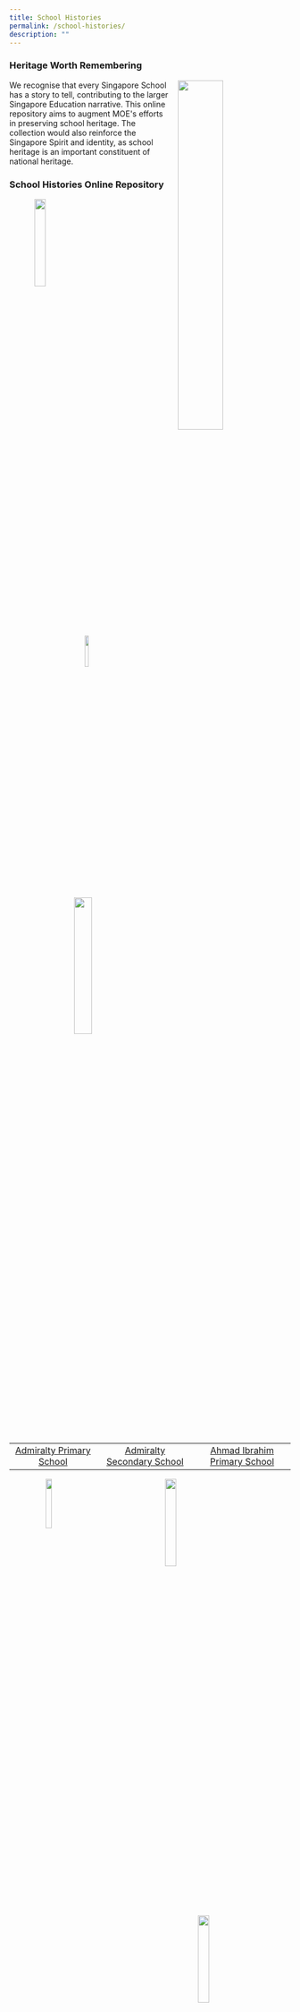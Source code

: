 ```yaml
---
title: School Histories
permalink: /school-histories/
description: ""
---
```

### **Heritage Worth Remembering**

<img src="/images/history.jpg" style="width:40%;margin-left:15px;" align = "right">

We recognise that every Singapore School has a story to tell, contributing to the larger Singapore Education narrative. This online repository aims to augment MOE's efforts in preserving school heritage. The collection would also reinforce the Singapore Spirit and identity, as school heritage is an important constituent of national heritage.

### **School Histories Online Repository**

<img src="/images/crest1.png" style="width:20%;margin-left:45px;" align = "left">
<img src="/images/crest2.jpg" style="width:12%;margin-left:135px;" align = "left">
<img src="/images/crest3.jpg" style="width:25%;margin-right:45px;" align = "right">

<br clear="left">

|  |  |  |
|:---:|:---:|:---:|
| [Admiralty Primary School](https://staging.d1yxymztqoj7qn.amplifyapp.com/school-histories/admps/) | [Admiralty Secondary School](https://staging.d1yxymztqoj7qn.amplifyapp.com/school-histories/admiralty-sec/) | [Ahmad Ibrahim Primary School](https://staging.d1yxymztqoj7qn.amplifyapp.com/school-histories/ahmad-ibrahim-pri/) |

<img src="/images/crest4.jpg" style="width:15%;margin-left:65px;" align = "left">
<img src="/images/crest5.png" style="width:20%;margin-left:135px;" align = "left">
<img src="/images/crest6.png" style="width:20%;margin-right:65px;" align = "right">

<br clear="left">

|  |  |  |
|:---:|:---:|:---:|
| [Ahmad Ibrahim Secondary School](https://staging.d1yxymztqoj7qn.amplifyapp.com/school-histories/ahmad-ibrahim-sec/) | [Ai Tong School](https://staging.d1yxymztqoj7qn.amplifyapp.com/school-histories/ai-tong-sch/) | [Alexandra Estate Primary School](https://staging.d1yxymztqoj7qn.amplifyapp.com/school-histories/alexandra-estate-pri-sch/) |

<img src="/images/crest7.png" style="width:15%;margin-left:65px;" align = "left">
<img src="/images/crest8.png" style="width:16%;margin-left:155px;" align = "left">
<img src="/images/crest9.png" style="width:18%;margin-right:65px;" align = "right">

<br clear="left">

| | | |
|:---:|:---:|:---:|
| [Alexandra Hill Primary School](https://staging.d1yxymztqoj7qn.amplifyapp.com/school-histories/alexandra-hill-pri/) | [Alexandra Primary School](https://staging.d1yxymztqoj7qn.amplifyapp.com/school-histories/alexandra-pri/) | [Aljunied Primary School](https://staging.d1yxymztqoj7qn.amplifyapp.com/school-histories/aljunied-pri/) |

| | | |
|:---:|:---:|:---:|
| [Ama Keng School](https://staging.d1yxymztqoj7qn.amplifyapp.com/school-histories/ama-keng-sch/) | [Anchor Green Primary School](https://staging.d1yxymztqoj7qn.amplifyapp.com/school-histories/anchor-green-pri/) | [Anderson Junior College](https://staging.d1yxymztqoj7qn.amplifyapp.com/school-histories/anderson-jc/) |

| | | |
|:---:|:---:|:---:|
| [Anderson Primary School](https://staging.d1yxymztqoj7qn.amplifyapp.com/school-histories/anderson-pri/) | [Anderson Secondary School](https://staging.d1yxymztqoj7qn.amplifyapp.com/school-histories/anderson-sec/) | [Anderson Serangoon Junior College](https://staging.d1yxymztqoj7qn.amplifyapp.com/school-histories/anderson-serangoon-jc/) |

| | | |
|:---:|:---:|:---:|
| [Ang Mo Kio Primary School](https://staging.d1yxymztqoj7qn.amplifyapp.com/school-histories/amk-pri/) | [Ang Mo Kio Secondary School](https://staging.d1yxymztqoj7qn.amplifyapp.com/school-histories/amk-sec/) | [Anglican High School](https://staging.d1yxymztqoj7qn.amplifyapp.com/school-histories/anglican-high-sch/) |

|  |  |  |
|:---:|:---:|:---:|
| [Anglo Chinese School (Barker Road)](https://staging.d1yxymztqoj7qn.amplifyapp.com/school-histories/acs-barker-road/) | [Anglo Chinese Junior College](https://staging.d1yxymztqoj7qn.amplifyapp.com/school-histories/acjc/) | [Anglo Chinese School (Independent)](https://staging.d1yxymztqoj7qn.amplifyapp.com/school-histories/acs-i/) |

|  |  |  |
|:---:|:---:|:---:|
| [Anglo Chinese School (Junior)](https://staging.d1yxymztqoj7qn.amplifyapp.com/school-histories/acs-junior/) | [Anglo Chinese School (Primary)](https://staging.d1yxymztqoj7qn.amplifyapp.com/school-histories/acs-pri/) | [Angsana Primary School](https://staging.d1yxymztqoj7qn.amplifyapp.com/school-histories/angsana-pri/) |

|  |  |  |
|:---:|:---:|:---:|
| [Anthony Road Girls' School](https://staging.d1yxymztqoj7qn.amplifyapp.com/school-histories/anthony-road-girls-sch/) | [Aroozoo School](https://staging.d1yxymztqoj7qn.amplifyapp.com/school-histories/aroozoo-sch/) | [Assumption English School](https://staging.d1yxymztqoj7qn.amplifyapp.com/school-histories/assumption-eng-sch/) |

|  |  |  |
|:---:|:---:|:---:|
| [Assumption Pathway School](https://staging.d1yxymztqoj7qn.amplifyapp.com/school-histories/assumption-pathway-sch/) | [Balestier Boys' School](https://staging.d1yxymztqoj7qn.amplifyapp.com/school-histories/balestier-boys-sch/) | [Balestier Hill East Primary School](https://staging.d1yxymztqoj7qn.amplifyapp.com/school-histories/balestier-hill-east-pri/) |

|  |  |  |
|:---:|:---:|:---:|
| [Balestier Hill Primary School](https://staging.d1yxymztqoj7qn.amplifyapp.com/school-histories/balestier-hill-pri/) | [Balestier Hill Primary School (1986-1988)](https://staging.d1yxymztqoj7qn.amplifyapp.com/school-histories/balestier-hill-pri/) | [Balestier Hill Secondary School](https://staging.d1yxymztqoj7qn.amplifyapp.com/school-histories/balestier-hill-sec/) |

|  |  |  |
|:---:|:---:|:---:|
| [Balestier Hill West Primary School](https://staging.d1yxymztqoj7qn.amplifyapp.com/school-histories/balestier-hill-west-pri/) | [Balestier Mixed School](https://staging.d1yxymztqoj7qn.amplifyapp.com/school-histories/balestier-mixed-sch/) | [Balestier Primary School](https://staging.d1yxymztqoj7qn.amplifyapp.com/school-histories/balestier-pri/) |

|  |  |  |
|:---:|:---:|:---:|
| [Bartley Primary School](https://staging.d1yxymztqoj7qn.amplifyapp.com/school-histories/bartley-pri/) | [Bartley Secondary School](https://staging.d1yxymztqoj7qn.amplifyapp.com/school-histories/bartley-sec/) | [Batu Berlayar School](https://staging.d1yxymztqoj7qn.amplifyapp.com/school-histories/batu-berlayar-sch/) |

|  |  |  |
|:---:|:---:|:---:|
| [Beacon Primary School](https://staging.d1yxymztqoj7qn.amplifyapp.com/school-histories/beacon-pri/) | [Beatty Primary School](https://staging.d1yxymztqoj7qn.amplifyapp.com/school-histories/beatty-pri/) | [Beatty Secondary School](https://staging.d1yxymztqoj7qn.amplifyapp.com/school-histories/beatty-sec/) |

|  |  |  |
|:---:|:---:|:---:|
| [Bedok Boys' School](https://staging.d1yxymztqoj7qn.amplifyapp.com/school-histories/bedok-boys-sch/) | [Bedok Girls' School](https://staging.d1yxymztqoj7qn.amplifyapp.com/school-histories/bedok-girls-sch/) | [Bedok Green Primary School](https://staging.d1yxymztqoj7qn.amplifyapp.com/school-histories/bedok-green-pri/) |

|  |  |  |
|:---:|:---:|:---:|
| [Bedok Green Secondary School](https://staging.d1yxymztqoj7qn.amplifyapp.com/school-histories/bedok-green-sec/) | [Bedok North Primary School](https://staging.d1yxymztqoj7qn.amplifyapp.com/school-histories/bedok-north-pri/) | [Bedok North Secondary School](https://staging.d1yxymztqoj7qn.amplifyapp.com/school-histories/bedok-north-sec/) |

|  |  |  |
|:---:|:---:|:---:|
| [Bedok Primary School](https://staging.d1yxymztqoj7qn.amplifyapp.com/school-histories/bedok-pri/) | [Bedok South Primary School](https://staging.d1yxymztqoj7qn.amplifyapp.com/school-histories/bedok-south-pri/) | [Bedok South Secondary School](https://staging.d1yxymztqoj7qn.amplifyapp.com/school-histories/bedok-south-sec/) |

|  |  |  |
|:---:|:---:|:---:|
| [Bedok Town Primary School](https://staging.d1yxymztqoj7qn.amplifyapp.com/school-histories/bedok-town-pri/) | [Bedok Town Secondary School](https://staging.d1yxymztqoj7qn.amplifyapp.com/school-histories/bedok-town-sec/) | [Bedok View Primary School](https://staging.d1yxymztqoj7qn.amplifyapp.com/school-histories/bedok-view-pri/) |

|  |  |  |
|:---:|:---:|:---:|
| [Bedok View Secondary School](https://staging.d1yxymztqoj7qn.amplifyapp.com/school-histories/bedok-view-sec/) | [Bedok West Primary School](https://staging.d1yxymztqoj7qn.amplifyapp.com/school-histories/bedok-west-pri/) | [Belvedere Primary School](https://staging.d1yxymztqoj7qn.amplifyapp.com/school-histories/belvedere-pri/) |

|  |  |  |
|:---:|:---:|:---:|
| [Belvedere School (Bukit Merah)](https://staging.d1yxymztqoj7qn.amplifyapp.com/school-histories/belvedere-sch-bukit-merah/) | [Bendemeer Primary School](https://staging.d1yxymztqoj7qn.amplifyapp.com/school-histories/bendemeer-pri/) | [Bendemeer Secondary School](https://staging.d1yxymztqoj7qn.amplifyapp.com/school-histories/bendemeer-sec/) |

|  |  |  |
|:---:|:---:|:---:|
| [Beng Wan Primary School](https://staging.d1yxymztqoj7qn.amplifyapp.com/school-histories/beng-wan-pri/) | [Birkhall Road School](https://staging.d1yxymztqoj7qn.amplifyapp.com/school-histories/birkhall-road-sch/) | [Bishan Park Secondary School](https://staging.d1yxymztqoj7qn.amplifyapp.com/school-histories/bishan-park-sec/) |

|  |  |  |
|:---:|:---:|:---:|
| [Blangah Rise Primary School](https://staging.d1yxymztqoj7qn.amplifyapp.com/school-histories/blangah-rise-pri/) | [Boo Teck School (Farrer Park)](https://staging.d1yxymztqoj7qn.amplifyapp.com/school-histories/boo-teck-sch/) | [Boon Keng Primary School](https://staging.d1yxymztqoj7qn.amplifyapp.com/school-histories/boon-keng-pri/) |

|  |  |  |
|:---:|:---:|:---:|
| [Boon Lay Garden Primary School](https://staging.d1yxymztqoj7qn.amplifyapp.com/school-histories/boon-lay-garden-pri/) | [Boon Lay Primary School](https://staging.d1yxymztqoj7qn.amplifyapp.com/school-histories/boon-lay-pri/) | [Boon Lay Secondary School](https://staging.d1yxymztqoj7qn.amplifyapp.com/school-histories/boon-lay-sec/) |

|  |  |  |
|:---:|:---:|:---:|
| [Bowen Secondary School](https://staging.d1yxymztqoj7qn.amplifyapp.com/school-histories/bowen-sec/) | [Braddell Primary School](https://staging.d1yxymztqoj7qn.amplifyapp.com/school-histories/braddell-pri/) | [Braddell Westlake Secondary School](https://staging.d1yxymztqoj7qn.amplifyapp.com/school-histories/braddel-westlake-sec/) |

|  |  |  |
|:---:|:---:|:---:|
| [Broadrick Primary School](https://staging.d1yxymztqoj7qn.amplifyapp.com/school-histories/broadrick-pri/) | [Broadrick Secondary School](https://staging.d1yxymztqoj7qn.amplifyapp.com/school-histories/broadrick-sec/) | [Bukit Batok East Primary School](https://staging.d1yxymztqoj7qn.amplifyapp.com/school-histories/bukit-batok-east-pri/) |

|  |  |  |
|:---:|:---:|:---:|
| [Bukit Batok Secondary School](https://staging.d1yxymztqoj7qn.amplifyapp.com/school-histories/bukit-batok-sec/) | [Bukit Batok West Primary School](https://staging.d1yxymztqoj7qn.amplifyapp.com/school-histories/bukit-batok-west-pri/) | [Bukit Ho Swee Primary School](https://staging.d1yxymztqoj7qn.amplifyapp.com/school-histories/bukit-ho-swee-pri/) |

|  |  |  |
|:---:|:---:|:---:|
| [Bukit Ho Swee Secondary School](https://staging.d1yxymztqoj7qn.amplifyapp.com/school-histories/bukit-ho-swee-sec/) | [Bukit Merah North School](https://staging.d1yxymztqoj7qn.amplifyapp.com/school-histories/bukit-merah-north-sch/) | [Bukit Merah Primary School](https://staging.d1yxymztqoj7qn.amplifyapp.com/school-histories/bukit-merah-pri/) |

|  |  |  |
|:---:|:---:|:---:|
| [Bukit Merah Secondary School](https://staging.d1yxymztqoj7qn.amplifyapp.com/school-histories/bukit-merah-sec/) | [Bukit Merah South School](https://staging.d1yxymztqoj7qn.amplifyapp.com/school-histories/bukit-merah-south-sch/) | [Bukit Panjang Government High School](https://staging.d1yxymztqoj7qn.amplifyapp.com/school-histories/bukit-panjang-govt-high-sch/) |

|  |  |  |
|:---:|:---:|:---:|
| [Bukit Panjang Primary School](https://staging.d1yxymztqoj7qn.amplifyapp.com/school-histories/bukit-panjang-pri/) | [Bukit Timah Primary School](https://staging.d1yxymztqoj7qn.amplifyapp.com/school-histories/bukit-timah-pri/) | [Bukit View Primary School](https://staging.d1yxymztqoj7qn.amplifyapp.com/school-histories/bukit-view-pri/) |

|  |  |  |
|:---:|:---:|:---:|
| [Bukit View Secondary School](https://staging.d1yxymztqoj7qn.amplifyapp.com/school-histories/bukit-view-sec/) | [Buona Vista Secondary School](https://staging.d1yxymztqoj7qn.amplifyapp.com/school-histories/buona-vista-sec/) | [Cairnhill Primary School](https://staging.d1yxymztqoj7qn.amplifyapp.com/school-histories/cairnhill-pri/) |

|  |  |  |
|:---:|:---:|:---:|
| [Cambridge Primary School](https://staging.d1yxymztqoj7qn.amplifyapp.com/school-histories/cambridge-pri/) | [Canberra Primary School](https://staging.d1yxymztqoj7qn.amplifyapp.com/school-histories/canberra-pri/) | [Canberra Secondary School](https://staging.d1yxymztqoj7qn.amplifyapp.com/school-histories/canberra-sec/) |

|  |  |  |
|:---:|:---:|:---:|
| [Canossa Catholic Primary School](https://staging.d1yxymztqoj7qn.amplifyapp.com/school-histories/canossa-catholic-pri/) | [Cantonment Primary School](https://staging.d1yxymztqoj7qn.amplifyapp.com/school-histories/cantonment-pri/) | [Cantonment School](https://staging.d1yxymztqoj7qn.amplifyapp.com/school-histories/cantonment-sch/) |

|  |  |  |
|:---:|:---:|:---:|
| [Casuarina Primary School](https://staging.d1yxymztqoj7qn.amplifyapp.com/school-histories/casuarina-pri/) | [Catholic High School](https://staging.d1yxymztqoj7qn.amplifyapp.com/school-histories/catholic-high-sch/) | [Catholic Junior College](https://staging.d1yxymztqoj7qn.amplifyapp.com/school-histories/catholic-jc/) |

|  |  |  |
|:---:|:---:|:---:|
| [Cedar Boys' Primary School](https://staging.d1yxymztqoj7qn.amplifyapp.com/school-histories/cedar-boys-pri/) | [Cedar Girls' Primary School](https://staging.d1yxymztqoj7qn.amplifyapp.com/school-histories/cedar-girls-pri/) | [Cedar Girls' Secondary School](https://staging.d1yxymztqoj7qn.amplifyapp.com/school-histories/cedar-girls-sec/) |

|  |  |  |
|:---:|:---:|:---:|
| [Cedar Primary School](https://staging.d1yxymztqoj7qn.amplifyapp.com/school-histories/cedar-pri/) | [Chai Chee Secondary School](https://staging.d1yxymztqoj7qn.amplifyapp.com/school-histories/chai-chee-sec/) | [Changkat Changi Secondary School](https://staging.d1yxymztqoj7qn.amplifyapp.com/school-histories/changkat-changi-sec/) |

|  |  |  |
|:---:|:---:|:---:|
| [Changkat Primary School](https://staging.d1yxymztqoj7qn.amplifyapp.com/school-histories/changkat-pri/) | [Chao Yang School](https://staging.d1yxymztqoj7qn.amplifyapp.com/school-histories/chao-yang-sch/) | [Charlton School](https://staging.d1yxymztqoj7qn.amplifyapp.com/school-histories/charlton-sch/) |

|  |  |  |
|:---:|:---:|:---:|
| [Chestnut Drive Secondary School](https://staging.d1yxymztqoj7qn.amplifyapp.com/school-histories/chestnut-drive-sec/) | [Chij (Katong) Primary](https://staging.d1yxymztqoj7qn.amplifyapp.com/school-histories/chij-katong-pri/) | [Chij Katong Convent](https://staging.d1yxymztqoj7qn.amplifyapp.com/school-histories/chij-katong-convent/) |

|  |  |  |
|:---:|:---:|:---:|
| [Chij Kellock](https://staging.d1yxymztqoj7qn.amplifyapp.com/school-histories/chij-kellock/) | [Chij Opera Estate Primary School](https://staging.d1yxymztqoj7qn.amplifyapp.com/school-histories/chij-opera-estate-pri/) | [Chij Our Lady Of Good Counsel](https://staging.d1yxymztqoj7qn.amplifyapp.com/school-histories/chij-our-lady-of-good-counsel/) |

|  |  |  |
|:---:|:---:|:---:|
| [Chij Our Lady Of The Nativity](https://staging.d1yxymztqoj7qn.amplifyapp.com/school-histories/chij-our-lady-of-nativity/) | [Chij Our Lady Queen Of Peace](https://staging.d1yxymztqoj7qn.amplifyapp.com/school-histories/chij-our-lady-queen-of-peace/) | [Chij Primary (Toa Payoh)](https://staging.d1yxymztqoj7qn.amplifyapp.com/school-histories/chij-pri-tpy/) |

|  |  |  |
|:---:|:---:|:---:|
| [Chij Secondary](https://staging.d1yxymztqoj7qn.amplifyapp.com/school-histories/chij-sec/) | [Chij St Nicholas Girls' School](https://staging.d1yxymztqoj7qn.amplifyapp.com/school-histories/chij-nicholas-girls-sch/) | [Chij St. Joseph's Convent](https://staging.d1yxymztqoj7qn.amplifyapp.com/school-histories/chij-joseph/) |

|  |  |  |
|:---:|:---:|:---:|
| [Chij St. Theresa's Convent](https://staging.d1yxymztqoj7qn.amplifyapp.com/school-histories/chij-st-theresa-convent/) | [Chong Boon Secondary School](https://staging.d1yxymztqoj7qn.amplifyapp.com/school-histories/chong-boon-sec/) | [Chong De Primary School](https://staging.d1yxymztqoj7qn.amplifyapp.com/school-histories/chong-de-pri/) |

|  |  |  |
|:---:|:---:|:---:|
| [Chong Li Primary School](https://staging.d1yxymztqoj7qn.amplifyapp.com/school-histories/chong-li-pri/) | [Chong Shan Primary School](https://staging.d1yxymztqoj7qn.amplifyapp.com/school-histories/chong-shan-pri/) | [Chongfu School](https://staging.d1yxymztqoj7qn.amplifyapp.com/school-histories/chongfu-sch/) |

|  |  |  |
|:---:|:---:|:---:|
| [Chongzheng Primary School](https://staging.d1yxymztqoj7qn.amplifyapp.com/school-histories/chongzheng-pri/) | [Christ Church Secondary School](https://staging.d1yxymztqoj7qn.amplifyapp.com/school-histories/christ-church-sec/) | [Chua Chu Kang Government Chinese Primary School](https://staging.d1yxymztqoj7qn.amplifyapp.com/school-histories/cck-government-chi-pri/) |

|  |  |  |
|:---:|:---:|:---:|
| [Chua Chu Kang Malay School](https://staging.d1yxymztqoj7qn.amplifyapp.com/school-histories/cck-malay-sch/) | [Chua Chu Kang Primary School](https://staging.d1yxymztqoj7qn.amplifyapp.com/school-histories/cck-pri/) | [Chua Chu Kang Secondary School](https://staging.d1yxymztqoj7qn.amplifyapp.com/school-histories/cck-sec/) |

|  |  |  |
|:---:|:---:|:---:|
| [Chung Cheng High School (Main)](https://staging.d1yxymztqoj7qn.amplifyapp.com/school-histories/chung-cheng-high-main/) | [Chung Cheng High School (Yishun)](https://staging.d1yxymztqoj7qn.amplifyapp.com/school-histories/chung-cheng-high-sch/) | [Clemeti North Primary School](https://staging.d1yxymztqoj7qn.amplifyapp.com/school-histories/clementi-north-pri/) |

|  |  |  |
|:---:|:---:|:---:|
| [Clementi Primary School](https://staging.d1yxymztqoj7qn.amplifyapp.com/school-histories/clementi-pri/) | [Clementi Town Primary School](https://staging.d1yxymztqoj7qn.amplifyapp.com/school-histories/clementi-town-pri/) | [Clementi Town Secondary School](https://staging.d1yxymztqoj7qn.amplifyapp.com/school-histories/clementi-town-sec/) |

|  |  |  |
|:---:|:---:|:---:|
| [Clementi Woods Secondary School](https://staging.d1yxymztqoj7qn.amplifyapp.com/school-histories/clementi-woods-sec/) | [Commonwealth Secondary School](https://staging.d1yxymztqoj7qn.amplifyapp.com/school-histories/commonwealth-sec/) | [Compassvale Primary School](https://staging.d1yxymztqoj7qn.amplifyapp.com/school-histories/compassvale-pri/) |

|  |  |  |
|:---:|:---:|:---:|
| [Compassvale Secondary School](https://staging.d1yxymztqoj7qn.amplifyapp.com/school-histories/compassvale-sec/) | [Concord Primary School](https://staging.d1yxymztqoj7qn.amplifyapp.com/school-histories/concord-pri/) | [Coral Primary School](https://staging.d1yxymztqoj7qn.amplifyapp.com/school-histories/coral-pri/) |

|  |  |  |
|:---:|:---:|:---:|
| [Coral Secondary School](https://staging.d1yxymztqoj7qn.amplifyapp.com/school-histories/coral-sec/) | [Corporation Primary School](https://staging.d1yxymztqoj7qn.amplifyapp.com/school-histories/corporation-pri/) | [Crescent Girls' School](https://staging.d1yxymztqoj7qn.amplifyapp.com/school-histories/crescent-girls-sch/) |

|  |  |  |
|:---:|:---:|:---:|
| [Crest Secondary School](https://staging.d1yxymztqoj7qn.amplifyapp.com/school-histories/crest-sec/) | [Da Qiao Primary School](https://staging.d1yxymztqoj7qn.amplifyapp.com/school-histories/da-qiao-pri/) | [Damai Primary School](https://staging.d1yxymztqoj7qn.amplifyapp.com/school-histories/damai-pri/) |

|  |  |  |
|:---:|:---:|:---:|
| [Damai Secondary School](https://staging.d1yxymztqoj7qn.amplifyapp.com/school-histories/damai-sec/) | [Dazhong Primary School](https://staging.d1yxymztqoj7qn.amplifyapp.com/school-histories/da-zhong-pri/) | [De La Salle School](https://staging.d1yxymztqoj7qn.amplifyapp.com/school-histories/de-la-salle-sch/) |

|  |  |  |
|:---:|:---:|:---:|
| [Delta Circus Primary School](https://staging.d1yxymztqoj7qn.amplifyapp.com/school-histories/delta-circus-pri/) | [Delta East Primary School](https://staging.d1yxymztqoj7qn.amplifyapp.com/school-histories/delta-east-pri/) | [Delta Primary School](https://staging.d1yxymztqoj7qn.amplifyapp.com/school-histories/delta-pri/) |

|  |  |  |
|:---:|:---:|:---:|
| [Delta Secondary School](https://staging.d1yxymztqoj7qn.amplifyapp.com/school-histories/delta-sec/) | [Delta West Primary School](https://staging.d1yxymztqoj7qn.amplifyapp.com/school-histories/delta-west-pri/) | [Deyi Secondary School](https://staging.d1yxymztqoj7qn.amplifyapp.com/school-histories/deyi-sec/) |

|  |  |  |
|:---:|:---:|:---:|
| [Dorset Primary School](https://staging.d1yxymztqoj7qn.amplifyapp.com/school-histories/dorset-pri/) | [Duchess School](https://staging.d1yxymztqoj7qn.amplifyapp.com/school-histories/duchess-sch/) | [Dunearn Secondary School](https://staging.d1yxymztqoj7qn.amplifyapp.com/school-histories/dunearn-sec/) |

|  |  |  |
|:---:|:---:|:---:|
| [Dunman High School](https://staging.d1yxymztqoj7qn.amplifyapp.com/school-histories/dunman-high/) | [Dunman Secondary School](https://staging.d1yxymztqoj7qn.amplifyapp.com/school-histories/dunman-sec/) | [East Coast Primary School](https://staging.d1yxymztqoj7qn.amplifyapp.com/school-histories/east-coast-pri/) |

|  |  |  |
|:---:|:---:|:---:|
| [East Payoh Secondary School](https://staging.d1yxymztqoj7qn.amplifyapp.com/school-histories/east-payoh-sec/) | [East Spring Primary School](https://staging.d1yxymztqoj7qn.amplifyapp.com/school-histories/east-spring-pri/) | [East Spring Secondary School](https://staging.d1yxymztqoj7qn.amplifyapp.com/school-histories/east-spring-sec/) |

|  |  |  |
|:---:|:---:|:---:|
| [East View Primary School](https://staging.d1yxymztqoj7qn.amplifyapp.com/school-histories/east-view-pri/) | [East View Secondary School](https://staging.d1yxymztqoj7qn.amplifyapp.com/school-histories/east-view-sec/) | [Edgefield Primary School](https://staging.d1yxymztqoj7qn.amplifyapp.com/school-histories/edgefield-pri/) |

|  |  |  |
|:---:|:---:|:---:|
| [Edgefield Secondary School](https://staging.d1yxymztqoj7qn.amplifyapp.com/school-histories/edgefield-sec/) | [Elias Park Primary School](https://staging.d1yxymztqoj7qn.amplifyapp.com/school-histories/elias-park-pri/) | [Elling North School](https://staging.d1yxymztqoj7qn.amplifyapp.com/school-histories/elling-north-sch/) |

|  |  |  |
|:---:|:---:|:---:|
| [Elling Primary School](https://staging.d1yxymztqoj7qn.amplifyapp.com/school-histories/elling-pri/) | [Elling South School](https://staging.d1yxymztqoj7qn.amplifyapp.com/school-histories/elling-south-sch/) | [Endeavour Primary School](https://staging.d1yxymztqoj7qn.amplifyapp.com/school-histories/endeavour-pri/) |

|  |  |  |
|:---:|:---:|:---:|
| [Eunoia Junior College](https://staging.d1yxymztqoj7qn.amplifyapp.com/school-histories/eunoia-jc/) | [Eunos Primary School](https://staging.d1yxymztqoj7qn.amplifyapp.com/school-histories/eunos-pri/) | [Evergreen Primary School](https://staging.d1yxymztqoj7qn.amplifyapp.com/school-histories/evergreen-pri/) |

|  |  |  |
|:---:|:---:|:---:|
| [Evergreen Secondary School](https://staging.d1yxymztqoj7qn.amplifyapp.com/school-histories/evergren-sec/) | [Fairfield Methodist School (Primary)](https://staging.d1yxymztqoj7qn.amplifyapp.com/school-histories/fairfield-methodist-pri/) | [Fairfield Methodist School (Secondary)](https://staging.d1yxymztqoj7qn.amplifyapp.com/school-histories/fairfield-methodist-sec/) |

|  |  |  |
|:---:|:---:|:---:|
| [Fajar Secondary School](https://staging.d1yxymztqoj7qn.amplifyapp.com/school-histories/fajar-sec/) | [Farrer Park Primary School](https://staging.d1yxymztqoj7qn.amplifyapp.com/school-histories/farrer-park-pri/) | [Farrer Primary School](https://staging.d1yxymztqoj7qn.amplifyapp.com/school-histories/farrer-pri/) |

|  |  |  |
|:---:|:---:|:---:|
| [Fengshan Primary School](https://staging.d1yxymztqoj7qn.amplifyapp.com/school-histories/fengshan-pri/) | [Fern Green Primary School](https://staging.d1yxymztqoj7qn.amplifyapp.com/school-histories/fern-green-pri/) | [Fernvale Primary School](https://staging.d1yxymztqoj7qn.amplifyapp.com/school-histories/fernvale-pri/) |

|  |  |  |
|:---:|:---:|:---:|
| [First Toa Payoh Primary School](https://staging.d1yxymztqoj7qn.amplifyapp.com/school-histories/first-tpy-pri/) | [First Toa Payoh Secondary School](https://staging.d1yxymztqoj7qn.amplifyapp.com/school-histories/first-tpy-sec/) | [Fowlie Primary School](https://staging.d1yxymztqoj7qn.amplifyapp.com/school-histories/fowlie-pri/) |

|  |  |  |
|:---:|:---:|:---:|
| [Frontier Primary School](https://staging.d1yxymztqoj7qn.amplifyapp.com/school-histories/frontier-pri/) | [Fuchun Primary School](https://staging.d1yxymztqoj7qn.amplifyapp.com/school-histories/fuchun-pri/) | [Fuchun Secondary School](https://staging.d1yxymztqoj7qn.amplifyapp.com/school-histories/fuchun-sec/) |

|  |  |  |
|:---:|:---:|:---:|
| [Fuhua Primary School](https://staging.d1yxymztqoj7qn.amplifyapp.com/school-histories/fuhua-pri/) | [Fuhua Secondary School](https://staging.d1yxymztqoj7qn.amplifyapp.com/school-histories/fuhua-sec/) | [Gan Eng Seng Primary School](https://staging.d1yxymztqoj7qn.amplifyapp.com/school-histories/gan-eng-seng-pri/) |

|  |  |  |
|:---:|:---:|:---:|
| [Gan Eng Seng School](https://staging.d1yxymztqoj7qn.amplifyapp.com/school-histories/gan-eng-seng-sch/) | [Geylang Methodist School (Primary)](https://staging.d1yxymztqoj7qn.amplifyapp.com/school-histories/geylang-methodist-pri/) | [Geylang Methodist School (Secondary)](https://staging.d1yxymztqoj7qn.amplifyapp.com/school-histories/geylang-methodist-sec/) |

|  |  |  |
|:---:|:---:|:---:|
| [Geylang Primary School](https://staging.d1yxymztqoj7qn.amplifyapp.com/school-histories/geylang-pri/) | [Ghim Moh Primary School](https://staging.d1yxymztqoj7qn.amplifyapp.com/school-histories/ghim-moh-pri/) | [Ghim Moh Secondary School](https://staging.d1yxymztqoj7qn.amplifyapp.com/school-histories/ghim-moh-sec/) |

|  |  |  |
|:---:|:---:|:---:|
| [Gongshang Primary School](https://staging.d1yxymztqoj7qn.amplifyapp.com/school-histories/gongshang-pri/) | [Greendale Primary School](https://staging.d1yxymztqoj7qn.amplifyapp.com/school-histories/greendale-pri/) | [Greendale Secondary School](https://staging.d1yxymztqoj7qn.amplifyapp.com/school-histories/greendale-sec/) |

|  |  |  |
|:---:|:---:|:---:|
| [Greenridge Primary School](https://staging.d1yxymztqoj7qn.amplifyapp.com/school-histories/greenridge-pri/) | [Greenridge Secondary School](https://staging.d1yxymztqoj7qn.amplifyapp.com/school-histories/greenridge-sec/) | [Greenwood Primary School](https://staging.d1yxymztqoj7qn.amplifyapp.com/school-histories/greenwood-pri/) |

|  |  |  |
|:---:|:---:|:---:|
| [Griffiths Primary School](https://staging.d1yxymztqoj7qn.amplifyapp.com/school-histories/griffiths-pri/) | [Guangyang Primary School](https://staging.d1yxymztqoj7qn.amplifyapp.com/school-histories/guangyang-pri/) | [Guangyang Secondary School](https://staging.d1yxymztqoj7qn.amplifyapp.com/school-histories/guangyang-sec/) |

|  |  |  |
|:---:|:---:|:---:|
| [Guillemard Primary School](https://staging.d1yxymztqoj7qn.amplifyapp.com/school-histories/guillemard-pri/) | [Hai Sing Catholic School](https://staging.d1yxymztqoj7qn.amplifyapp.com/school-histories/hai-sing-catholic-sch/) | [Haig Boys' School](https://staging.d1yxymztqoj7qn.amplifyapp.com/school-histories/haig-boys-sch/) |

|  |  |  |
|:---:|:---:|:---:|
| [Haig Girls' School](https://staging.d1yxymztqoj7qn.amplifyapp.com/school-histories/haig-girls-sch/) | [Havelock Primary School](https://staging.d1yxymztqoj7qn.amplifyapp.com/school-histories/havelock-pri/) | [Havelock School](https://staging.d1yxymztqoj7qn.amplifyapp.com/school-histories/havelock-sch/) |

|  |  |  |
|:---:|:---:|:---:|
| [Henderson Primary School](https://staging.d1yxymztqoj7qn.amplifyapp.com/school-histories/henderson-pri/) | [Henderson Secondary School](https://staging.d1yxymztqoj7qn.amplifyapp.com/school-histories/henderson-sec/) | [Heng A Khe Bong School](https://staging.d1yxymztqoj7qn.amplifyapp.com/school-histories/heng-a-khe-bong-sch/) |

|  |  |  |
|:---:|:---:|:---:|
| [Henry Park Primary School](https://staging.d1yxymztqoj7qn.amplifyapp.com/school-histories/henry-park-pri/) | [Hillgrove Secondary School](https://staging.d1yxymztqoj7qn.amplifyapp.com/school-histories/hillgrove-sec/) | [Holy Innocents' High School](https://staging.d1yxymztqoj7qn.amplifyapp.com/school-histories/holy-innocent-high-sch/) |

|  |  |  |
|:---:|:---:|:---:|
| [Holy Innocents' Primary School](https://staging.d1yxymztqoj7qn.amplifyapp.com/school-histories/holy-innocent-pri/) | [Hong Kah Primary School](https://staging.d1yxymztqoj7qn.amplifyapp.com/school-histories/hong-kah-pri/) | [Hong Kah Secondary School](https://staging.d1yxymztqoj7qn.amplifyapp.com/school-histories/hong-kah-sec/) |

|  |  |  |
|:---:|:---:|:---:|
| [Hong Wen School](https://staging.d1yxymztqoj7qn.amplifyapp.com/school-histories/hong-wen-sch/) | [Horizon Primary School](https://staging.d1yxymztqoj7qn.amplifyapp.com/school-histories/horizon-pri/) | [Hougang Primary School](https://staging.d1yxymztqoj7qn.amplifyapp.com/school-histories/hougang-pri/) |

|  |  |  |
|:---:|:---:|:---:|
| [Hougang Secondary School](https://staging.d1yxymztqoj7qn.amplifyapp.com/school-histories/hougang-sec/) | [Hua Kiau School](https://staging.d1yxymztqoj7qn.amplifyapp.com/school-histories/hua-kiau-sch/) | [Hua Yi Primary School](https://staging.d1yxymztqoj7qn.amplifyapp.com/school-histories/hua-yi-pri/) |

|  |  |  |
|:---:|:---:|:---:|
| [Hua Yi Secondary School](https://staging.d1yxymztqoj7qn.amplifyapp.com/school-histories/hua-yi-sec/) | [Huamin Primary School](https://staging.d1yxymztqoj7qn.amplifyapp.com/school-histories/huamin-pri/) | [Hwa Chong Institution](https://staging.d1yxymztqoj7qn.amplifyapp.com/school-histories/hwa-chong-institution/) |

|  |  |  |
|:---:|:---:|:---:|
| [Hwa Chong Junior College](https://staging.d1yxymztqoj7qn.amplifyapp.com/school-histories/hwa-chong-jc/) | [Hwi Yoh Secondary School](https://staging.d1yxymztqoj7qn.amplifyapp.com/school-histories/hwi-yoh-sec/) | [Innova Junior College](https://staging.d1yxymztqoj7qn.amplifyapp.com/school-histories/innova-jc/) |

|  |  |  |
|:---:|:---:|:---:|
| [Innova Primary School](https://staging.d1yxymztqoj7qn.amplifyapp.com/school-histories/innova-pri/) | [Jagoh Primary School](https://staging.d1yxymztqoj7qn.amplifyapp.com/school-histories/jagoh-pri/) | [Jalan Daud School](https://staging.d1yxymztqoj7qn.amplifyapp.com/school-histories/jalan-daud-sch/) |

|  |  |  |
|:---:|:---:|:---:|
| [Jalan Kayu Primary School](https://staging.d1yxymztqoj7qn.amplifyapp.com/school-histories/jalan-kayu-pri/) | [Jaya Primary School](https://staging.d1yxymztqoj7qn.amplifyapp.com/school-histories/jaya-pri/) | [Jervois East Primary School](https://staging.d1yxymztqoj7qn.amplifyapp.com/school-histories/jervois-east-pri/) |

|  |  |  |
|:---:|:---:|:---:|
| [Jervois Primary School](https://staging.d1yxymztqoj7qn.amplifyapp.com/school-histories/jervois-pri/) | [Jervois West Primary School](https://staging.d1yxymztqoj7qn.amplifyapp.com/school-histories/jervois-west-pri/) | [Jiemin Primary School](https://staging.d1yxymztqoj7qn.amplifyapp.com/school-histories/jiemin-pri/) |

|  |  |  |
|:---:|:---:|:---:|
| [Jin Shan Primary School](https://staging.d1yxymztqoj7qn.amplifyapp.com/school-histories/jin-shan-pri/) | [Jin Tai Primary School](https://staging.d1yxymztqoj7qn.amplifyapp.com/school-histories/jin-tai-pri/) | [Jin Tai Secondary School](https://staging.d1yxymztqoj7qn.amplifyapp.com/school-histories/jin-tai-sec/) |

|  |  |  |
|:---:|:---:|:---:|
| [Jing Shan Primary School](https://staging.d1yxymztqoj7qn.amplifyapp.com/school-histories/jing-shan-pri/) | [Joo Avenue School](https://staging.d1yxymztqoj7qn.amplifyapp.com/school-histories/joo-avenue-sch/) | [Jubilee Primary School](https://staging.d1yxymztqoj7qn.amplifyapp.com/school-histories/jubilee-pri/) |

|  |  |  |
|:---:|:---:|:---:|
| [Junyuan Primary School](https://staging.d1yxymztqoj7qn.amplifyapp.com/school-histories/junyuan-pri/) | [Junyuan Secondary School](https://staging.d1yxymztqoj7qn.amplifyapp.com/school-histories/junyuan-sec/) | [Jurong Institute](https://staging.d1yxymztqoj7qn.amplifyapp.com/school-histories/jurong-intitute/) |

|  |  |  |
|:---:|:---:|:---:|
| [Jurong Junior College](https://staging.d1yxymztqoj7qn.amplifyapp.com/school-histories/jurong-jc/) | [Jurong Pioneer Junior College](https://staging.d1yxymztqoj7qn.amplifyapp.com/school-histories/jpjc/) | [Jurong Primary School](https://staging.d1yxymztqoj7qn.amplifyapp.com/school-histories/jurong-pri/) |

|  |  |  |
|:---:|:---:|:---:|
| [Jurong Secondary School](https://staging.d1yxymztqoj7qn.amplifyapp.com/school-histories/jurong-sec/) | [Jurong Special Secondary School](https://staging.d1yxymztqoj7qn.amplifyapp.com/school-histories/jurong-special-sec/) | [Jurong Town Primary School](https://staging.d1yxymztqoj7qn.amplifyapp.com/school-histories/jurong-town-pri/) |

|  |  |  |
|:---:|:---:|:---:|
| [Jurong West Primary School](https://staging.d1yxymztqoj7qn.amplifyapp.com/school-histories/jurong-west-pri/) | [Jurong West Secondary School](https://staging.d1yxymztqoj7qn.amplifyapp.com/school-histories/jurong-west-sec/) | [Jurongville Secondary School](https://staging.d1yxymztqoj7qn.amplifyapp.com/school-histories/jurongville-sec/) |

|  |  |  |
|:---:|:---:|:---:|
| [Juying Primary School](https://staging.d1yxymztqoj7qn.amplifyapp.com/school-histories/juying-pri/) | [Juying Secondary School](https://staging.d1yxymztqoj7qn.amplifyapp.com/school-histories/juying-sec/) | [Kallang Primary School](https://staging.d1yxymztqoj7qn.amplifyapp.com/school-histories/kallang-pri/) |

|  |  |  |
|:---:|:---:|:---:|
| [Kay Siang Primary School](https://staging.d1yxymztqoj7qn.amplifyapp.com/school-histories/kay-siang-pri/) | [Kebun Baru Primary School](https://staging.d1yxymztqoj7qn.amplifyapp.com/school-histories/kebun-baru-pri/) | [Kembangan Primary School](https://staging.d1yxymztqoj7qn.amplifyapp.com/school-histories/kembangan-pri/) |

|  |  |  |
|:---:|:---:|:---:|
| [Keming Primary School](https://staging.d1yxymztqoj7qn.amplifyapp.com/school-histories/keming-pri/) | [Keng Seng Primary School](https://staging.d1yxymztqoj7qn.amplifyapp.com/school-histories/keng-seng-pri/) | [Kent Ridge Secondary School](https://staging.d1yxymztqoj7qn.amplifyapp.com/school-histories/kent-ridge-sec/) |

|  |  |  |
|:---:|:---:|:---:|
| [Keppel Primary School](https://staging.d1yxymztqoj7qn.amplifyapp.com/school-histories/keppel-pri/) | [Keppel School](https://staging.d1yxymztqoj7qn.amplifyapp.com/school-histories/keppel-sch/) | [Kheng Cheng School](https://staging.d1yxymztqoj7qn.amplifyapp.com/school-histories/kheng-cheng-sch/) |

|  |  |  |
|:---:|:---:|:---:|
| [Kim Keat Primary School](https://staging.d1yxymztqoj7qn.amplifyapp.com/school-histories/kim-keat-pri/) | [Kim Seng East School](https://staging.d1yxymztqoj7qn.amplifyapp.com/school-histories/kim-seng-east-sch/) | [Kim Seng Primary School](https://staging.d1yxymztqoj7qn.amplifyapp.com/school-histories/kim-seng-pri/) |

|  |  |  |
|:---:|:---:|:---:|
| [Kim Seng Technical School](https://staging.d1yxymztqoj7qn.amplifyapp.com/school-histories/kim-seng-technical-sch/) | [Kim Seng West School](https://staging.d1yxymztqoj7qn.amplifyapp.com/school-histories/kim-seng-west-sch/) | [Kong Chow School](https://staging.d1yxymztqoj7qn.amplifyapp.com/school-histories/kong-chow-sch/) |

|  |  |  |
|:---:|:---:|:---:|
| [Kong Hwa School](https://staging.d1yxymztqoj7qn.amplifyapp.com/school-histories/kong-hwa-sch/) | [Kota Raja Malay School](https://staging.d1yxymztqoj7qn.amplifyapp.com/school-histories/kota-raja-malay-sch/) | [Kranji Primary School](https://staging.d1yxymztqoj7qn.amplifyapp.com/school-histories/kranji-pri/) |

|  |  |  |
|:---:|:---:|:---:|
| [Kranji Secondary School](https://staging.d1yxymztqoj7qn.amplifyapp.com/school-histories/kranji-sec/) | [Kuo Chuan Presbyterian Primary School](https://staging.d1yxymztqoj7qn.amplifyapp.com/school-histories/kuo-chuan-presbyterian-pri/) | [Kuo Chuan Presbyterian Secondary School](https://staging.d1yxymztqoj7qn.amplifyapp.com/school-histories/kuo-chuan-presbyterian-sec/) |

|  |  |  |
|:---:|:---:|:---:|
| [Kwong Wai Shiu Peck Shan Ting School](https://staging.d1yxymztqoj7qn.amplifyapp.com/school-histories/kwong-wai-shiu-peck-shan-ting-sch/) | [Labrador Primary School](https://staging.d1yxymztqoj7qn.amplifyapp.com/school-histories/labrador-pri/) | [Lakeside Primary School](https://staging.d1yxymztqoj7qn.amplifyapp.com/school-histories/lakeside-pri/) |

|  |  |  |
|:---:|:---:|:---:|
| [Lee Kuo Chuan Primary School](https://staging.d1yxymztqoj7qn.amplifyapp.com/school-histories/lee-kuo-chuan-pri/) | [Lianhua Primary School](https://staging.d1yxymztqoj7qn.amplifyapp.com/school-histories/lianhua-pri/) | [Loyang Primary School](https://staging.d1yxymztqoj7qn.amplifyapp.com/school-histories/loyang-pri/) |

|  |  |  |
|:---:|:---:|:---:|
| [Loyang View Secondary School](https://staging.d1yxymztqoj7qn.amplifyapp.com/school-histories/loyang-view-sec/) | [Macpherson Primary School](https://staging.d1yxymztqoj7qn.amplifyapp.com/school-histories/macpherson-pri/) | [Macpherson Secondary School](https://staging.d1yxymztqoj7qn.amplifyapp.com/school-histories/macpherson-sec/) |

|  |  |  |
|:---:|:---:|:---:|
| [MacRitchie Primary School](https://staging.d1yxymztqoj7qn.amplifyapp.com/school-histories/macritchie-pri/) | [Maha Bodhi School](https://staging.d1yxymztqoj7qn.amplifyapp.com/school-histories/maha-bodhi-sch/) | [Maju Secondary School](https://staging.d1yxymztqoj7qn.amplifyapp.com/school-histories/maju-sec/) |

|  |  |  |
|:---:|:---:|:---:|
| [Manjusri Secondary School](https://staging.d1yxymztqoj7qn.amplifyapp.com/school-histories/manjusri-sec/) | [Margaret Drive Primary School](https://staging.d1yxymztqoj7qn.amplifyapp.com/school-histories/margaret-drive-pri/) | [Maris Stella High School](https://staging.d1yxymztqoj7qn.amplifyapp.com/school-histories/maris-stella-high-sch/) |

|  |  |  |
|:---:|:---:|:---:|
| [Marsiling Primary School](https://staging.d1yxymztqoj7qn.amplifyapp.com/school-histories/marsiling-pri/) | [Marsiling Secondary School](https://staging.d1yxymztqoj7qn.amplifyapp.com/school-histories/marsiling-sec/) | [Marymount Convent School](https://staging.d1yxymztqoj7qn.amplifyapp.com/school-histories/marymount-convent/) |

|  |  |  |
|:---:|:---:|:---:|
| [Mattar East School](https://staging.d1yxymztqoj7qn.amplifyapp.com/school-histories/mattar-east-sch/) | [Mattar Primary School](https://staging.d1yxymztqoj7qn.amplifyapp.com/school-histories/mattar-pri/) | [May Primary School](https://staging.d1yxymztqoj7qn.amplifyapp.com/school-histories/may-pri/) |

|  |  |  |
|:---:|:---:|:---:|
| [Mayflower Primary School](https://staging.d1yxymztqoj7qn.amplifyapp.com/school-histories/mayflower-pri/) | [Mayflower Secondary School](https://staging.d1yxymztqoj7qn.amplifyapp.com/school-histories/mayflower-sec/) | [Mee Toh School](https://staging.d1yxymztqoj7qn.amplifyapp.com/school-histories/mee-toh-sch/) |

|  |  |  |
|:---:|:---:|:---:|
| [Mei Chin Primary School](https://staging.d1yxymztqoj7qn.amplifyapp.com/school-histories/mei-chin-pri/) | [Mei Chin Secondary School](https://staging.d1yxymztqoj7qn.amplifyapp.com/school-histories/mei-chin-sec/) | [Membina Primary School](https://staging.d1yxymztqoj7qn.amplifyapp.com/school-histories/membina-pri/) |

|  |  |  |
|:---:|:---:|:---:|
| [Meng Teck School](https://staging.d1yxymztqoj7qn.amplifyapp.com/school-histories/meng-teck-sch/) | [Meridian Junior College](https://staging.d1yxymztqoj7qn.amplifyapp.com/school-histories/meridian-jc/) | [Meridian Primary School](https://staging.d1yxymztqoj7qn.amplifyapp.com/school-histories/meridian-pri/) |

|  |  |  |
|:---:|:---:|:---:|
| [Meridian Secondary School](https://staging.d1yxymztqoj7qn.amplifyapp.com/school-histories/meridian-sec/) | [Merlimau Primary School](https://staging.d1yxymztqoj7qn.amplifyapp.com/school-histories/merlimau-pri/) | [Methodist Girls' School](https://staging.d1yxymztqoj7qn.amplifyapp.com/school-histories/methodist-girls-sch/) |

|  |  |  |
|:---:|:---:|:---:|
| [Moulmein Primary School](https://staging.d1yxymztqoj7qn.amplifyapp.com/school-histories/moulmein-pri/) | [Mount Vernon Secondary School](https://staging.d1yxymztqoj7qn.amplifyapp.com/school-histories/mount-vernon-sec/) | [Mountbatten Primary School](https://staging.d1yxymztqoj7qn.amplifyapp.com/school-histories/mountbatten-pri/) |

|  |  |  |
|:---:|:---:|:---:|
| [Nam San School](https://staging.d1yxymztqoj7qn.amplifyapp.com/school-histories/nam-san-sch/) | [Nan Chiau High School](https://staging.d1yxymztqoj7qn.amplifyapp.com/school-histories/nan-chiau-high-sch/) | [Nan Chiau Primary School](https://staging.d1yxymztqoj7qn.amplifyapp.com/school-histories/nan-chiau-pri/) |

|  |  |  |
|:---:|:---:|:---:|
| [Nan Chiow Public School](https://staging.d1yxymztqoj7qn.amplifyapp.com/school-histories/nan-chiow-public-sch/) | [Nan Hua High School](https://staging.d1yxymztqoj7qn.amplifyapp.com/school-histories/nan-hua-high-sch/) | [Nan Hua Primary School](https://staging.d1yxymztqoj7qn.amplifyapp.com/school-histories/nan-hua-pri/) |

|  |  |  |
|:---:|:---:|:---:|
| [Nanyang Girls' High School](https://staging.d1yxymztqoj7qn.amplifyapp.com/school-histories/nanyang-girls-high-sch/) | [Nanyang Junior College](https://staging.d1yxymztqoj7qn.amplifyapp.com/school-histories/nanyang-jc/) | [Nanyang Primary School](https://staging.d1yxymztqoj7qn.amplifyapp.com/school-histories/nanyang-pri/) |

|  |  |  |
|:---:|:---:|:---:|
| [National Junior College](https://staging.d1yxymztqoj7qn.amplifyapp.com/school-histories/national-jc/) | [Naval Base Primary School](https://staging.d1yxymztqoj7qn.amplifyapp.com/school-histories/naval-base-pri/) | [Naval Base Secondary School](https://staging.d1yxymztqoj7qn.amplifyapp.com/school-histories/naval-base-sec/) |

|  |  |  |
|:---:|:---:|:---:|
| [Nee Soon School](https://staging.d1yxymztqoj7qn.amplifyapp.com/school-histories/nee-soon-sch/) | [New Town Primary School](https://staging.d1yxymztqoj7qn.amplifyapp.com/school-histories/new-town-pri/) | [New Town Secondary School](https://staging.d1yxymztqoj7qn.amplifyapp.com/school-histories/new-town-sec/) |

|  |  |  |
|:---:|:---:|:---:|
| [Ngee Ann Primary School](https://staging.d1yxymztqoj7qn.amplifyapp.com/school-histories/ngee-ann-pri/) | [Ngee Ann Secondary School](https://staging.d1yxymztqoj7qn.amplifyapp.com/school-histories/ngee-ann-sec/) | [Norfolk Primary School](https://staging.d1yxymztqoj7qn.amplifyapp.com/school-histories/norfolk-pri/) |

|  |  |  |
|:---:|:---:|:---:|
| [North Spring Primary School](https://staging.d1yxymztqoj7qn.amplifyapp.com/school-histories/north-spring-pri/) | [North View Primary School](https://staging.d1yxymztqoj7qn.amplifyapp.com/school-histories/north-view-pri/) | [North View Secondary School](https://staging.d1yxymztqoj7qn.amplifyapp.com/school-histories/north-view-sec/) |

|  |  |  |
|:---:|:---:|:---:|
| [North Vista Primary School](https://staging.d1yxymztqoj7qn.amplifyapp.com/school-histories/north-vista-pri/) | [North Vista Secondary School](https://staging.d1yxymztqoj7qn.amplifyapp.com/school-histories/north-vista-sec/) | [Northbrooks Secondary School](https://staging.d1yxymztqoj7qn.amplifyapp.com/school-histories/northbrooks-sec/) |

|  |  |  |
|:---:|:---:|:---:|
| [Northland Primary School](https://staging.d1yxymztqoj7qn.amplifyapp.com/school-histories/northland-pri/) | [Northland Secondary School](https://staging.d1yxymztqoj7qn.amplifyapp.com/school-histories/northland-sec/) | [Northlight School](https://staging.d1yxymztqoj7qn.amplifyapp.com/school-histories/northlight-sch/) |

|  |  |  |
|:---:|:---:|:---:|
| [Northoaks Primary School](https://staging.d1yxymztqoj7qn.amplifyapp.com/school-histories/northoaks-pri/) | [Nus High School of Mathematics and Science](https://staging.d1yxymztqoj7qn.amplifyapp.com/school-histories/nus-high-sch-of-math-and-sci/) | [Oasis Primary School](https://staging.d1yxymztqoj7qn.amplifyapp.com/school-histories/oasis-pri/) |

|  |  |  |
|:---:|:---:|:---:|
| [Opera Estate Boys' Primary School](https://staging.d1yxymztqoj7qn.amplifyapp.com/school-histories/opera-estate-boys-pri/) | [Opera Estate Girls' Primary School](https://staging.d1yxymztqoj7qn.amplifyapp.com/school-histories/opera-estate-girls-pri/) | [Opera Estate Primary School](https://staging.d1yxymztqoj7qn.amplifyapp.com/school-histories/opera-estate-pri/) |

|  |  |  |
|:---:|:---:|:---:|
| [Orchid Park Secondary School](https://staging.d1yxymztqoj7qn.amplifyapp.com/school-histories/orchid-park-sec/) | [Outram Institute](https://staging.d1yxymztqoj7qn.amplifyapp.com/school-histories/outram-institute/) | [Outram Primary School](https://staging.d1yxymztqoj7qn.amplifyapp.com/school-histories/outram-pri/) |

|  |  |  |
|:---:|:---:|:---:|
| [Outram Secondary School](https://staging.d1yxymztqoj7qn.amplifyapp.com/school-histories/outram-sec/) | [Owen School](https://staging.d1yxymztqoj7qn.amplifyapp.com/school-histories/owen-sch/) | [Palm View Primary School](https://staging.d1yxymztqoj7qn.amplifyapp.com/school-histories/palm-view-pri/) |

|  |  |  |
|:---:|:---:|:---:|
| [Pandan Primary School](https://staging.d1yxymztqoj7qn.amplifyapp.com/school-histories/pandan-pri/) | [Park Road School](https://staging.d1yxymztqoj7qn.amplifyapp.com/school-histories/park-road-sch/) | [Park View Primary School](https://staging.d1yxymztqoj7qn.amplifyapp.com/school-histories/park-view-pri/) |

|  |  |  |
|:---:|:---:|:---:|
| [Paya Lebar Methodist Girls' School (Primary)](https://staging.d1yxymztqoj7qn.amplifyapp.com/school-histories/paya-lebar-methodist-girls-sch-pri/) | [Paya Lebar Methodist Girls' School (Secondary)](https://staging.d1yxymztqoj7qn.amplifyapp.com/school-histories/paya-lebar-methodist-girls-sch-sec/) | [Paya Lebar School](https://staging.d1yxymztqoj7qn.amplifyapp.com/school-histories/paya-lebar-sch/) |

|  |  |  |
|:---:|:---:|:---:|
| [Pearl Bank School](https://staging.d1yxymztqoj7qn.amplifyapp.com/school-histories/pearl-bank-sch/) | [Pearl Park Primary School](https://staging.d1yxymztqoj7qn.amplifyapp.com/school-histories/pearl-park-pri-sch/) | [Pearl's Hill School](https://staging.d1yxymztqoj7qn.amplifyapp.com/school-histories/pearls-hill-sch/) |

|  |  |  |
|:---:|:---:|:---:|
| [Peck Seah Primary School](https://staging.d1yxymztqoj7qn.amplifyapp.com/school-histories/peck-seah-pri/) | [Pei Chun Public School](https://staging.d1yxymztqoj7qn.amplifyapp.com/school-histories/pei-chun-public-sch/) | [Pei Hwa Presbyterian Primary School](https://staging.d1yxymztqoj7qn.amplifyapp.com/school-histories/pei-hwa-presbyterian-pri/) |

|  |  |  |
|:---:|:---:|:---:|
| [Pei Hwa Secondary School](https://staging.d1yxymztqoj7qn.amplifyapp.com/school-histories/pei-hwa-sec/) | [Pei Tek Public School](https://staging.d1yxymztqoj7qn.amplifyapp.com/school-histories/pei-tek-public-sch/) | [Pei Tong Primary School](https://staging.d1yxymztqoj7qn.amplifyapp.com/school-histories/pei-tong-pri/) |

|  |  |  |
|:---:|:---:|:---:|
| [Peicai Secondary School](https://staging.d1yxymztqoj7qn.amplifyapp.com/school-histories/peicai-sec/) | [Peirce Secondary School](https://staging.d1yxymztqoj7qn.amplifyapp.com/school-histories/peirce-sec/) | [Peixin Primary School](https://staging.d1yxymztqoj7qn.amplifyapp.com/school-histories/peixin-pri/) |

|  |  |  |
|:---:|:---:|:---:|
| [Peiying Primary School](https://staging.d1yxymztqoj7qn.amplifyapp.com/school-histories/peiying-pri/) | [Permaisura Primary School](https://staging.d1yxymztqoj7qn.amplifyapp.com/school-histories/permaisura-pri/) | [Ping Yi Primary School](https://staging.d1yxymztqoj7qn.amplifyapp.com/school-histories/ping-yi-pri/) |

|  |  |  |
|:---:|:---:|:---:|
| [Ping Yi Secondary School](https://staging.d1yxymztqoj7qn.amplifyapp.com/school-histories/pingyi-sec/) | [Pioneer Junior College](https://staging.d1yxymztqoj7qn.amplifyapp.com/school-histories/pioneer-jc/) | [Pioneer Primary School](https://staging.d1yxymztqoj7qn.amplifyapp.com/school-histories/pioneer-pri/) |

|  |  |  |
|:---:|:---:|:---:|
| [Pioneer Secondary School](https://staging.d1yxymztqoj7qn.amplifyapp.com/school-histories/pioneer-sec/) | [Playfair School](https://staging.d1yxymztqoj7qn.amplifyapp.com/school-histories/playfair-sch/) | [Poi Ching School](https://staging.d1yxymztqoj7qn.amplifyapp.com/school-histories/poi-ching-sch/) |

|  |  |  |
|:---:|:---:|:---:|
| [Presbyterian High School](https://staging.d1yxymztqoj7qn.amplifyapp.com/school-histories/presbyterian-high-sch/) | [Princess Elizabeth Primary School](https://staging.d1yxymztqoj7qn.amplifyapp.com/school-histories/princess-elizabeth-pri/) | [Pulau Tekong Primary School](https://staging.d1yxymztqoj7qn.amplifyapp.com/school-histories/pulau-tekong-pri/) |

|  |  |  |
|:---:|:---:|:---:|
| [Punggol Cove Primary School](https://staging.d1yxymztqoj7qn.amplifyapp.com/school-histories/punggol-cove-pri/) | [Punggol Green Primary School](https://staging.d1yxymztqoj7qn.amplifyapp.com/school-histories/punggol-green-pri/) | [Punggol Primary School](https://staging.d1yxymztqoj7qn.amplifyapp.com/school-histories/punggol-pri/) |

|  |  |  |
|:---:|:---:|:---:|
| [Punggol Secondary School](https://staging.d1yxymztqoj7qn.amplifyapp.com/school-histories/punggol-sec/) | [Punggol View Primary School](https://staging.d1yxymztqoj7qn.amplifyapp.com/school-histories/punggol-view-pri/) | [Qiaonan Primary School](https://staging.d1yxymztqoj7qn.amplifyapp.com/school-histories/qiaonan-pri/) |

|  |  |  |
|:---:|:---:|:---:|
| [Qifa Primary School](https://staging.d1yxymztqoj7qn.amplifyapp.com/school-histories/qifa-pri/) | [Qihua Primary School](https://staging.d1yxymztqoj7qn.amplifyapp.com/school-histories/qihua-pri/) | [Queenstown Primary School](https://staging.d1yxymztqoj7qn.amplifyapp.com/school-histories/queenstown-pri/) |

|  |  |  |
|:---:|:---:|:---:|
| [Queenstown Secondary School](https://staging.d1yxymztqoj7qn.amplifyapp.com/school-histories/queenstown-sec/) | [Queensway Secondary School](https://staging.d1yxymztqoj7qn.amplifyapp.com/school-histories/queensway-sec/) | [Radin Mas Primary School](https://staging.d1yxymztqoj7qn.amplifyapp.com/school-histories/radin-mas-pri/) |

|  |  |  |
|:---:|:---:|:---:|
| [Raffles Girls' Primary School](https://staging.d1yxymztqoj7qn.amplifyapp.com/school-histories/raffles-girls-pri/) | [Raffles Girls' School](https://staging.d1yxymztqoj7qn.amplifyapp.com/school-histories/raffles-girls-sch/) | [Raffles Institution](https://staging.d1yxymztqoj7qn.amplifyapp.com/school-histories/raffles-institution/) |

|  |  |  |
|:---:|:---:|:---:|
| [Raffles Junior College](https://staging.d1yxymztqoj7qn.amplifyapp.com/school-histories/raffles-jc/) | [Rangoon Road Primary School (Farrer Park)](https://staging.d1yxymztqoj7qn.amplifyapp.com/school-histories/rangoon-road-pri/) | [Rangoon Secondary School](https://staging.d1yxymztqoj7qn.amplifyapp.com/school-histories/rangoon-sec/) |

|  |  |  |
|:---:|:---:|:---:|
| [Rayman School](https://staging.d1yxymztqoj7qn.amplifyapp.com/school-histories/rayman-sch/) | [Red Swastika School](https://staging.d1yxymztqoj7qn.amplifyapp.com/school-histories/red-swastika-sch/) | [Redhill School](https://staging.d1yxymztqoj7qn.amplifyapp.com/school-histories/redhill-sch/) |

|  |  |  |
|:---:|:---:|:---:|
| [Regent Secondary School](https://staging.d1yxymztqoj7qn.amplifyapp.com/school-histories/regent-sec/) | [River Valley English School](https://staging.d1yxymztqoj7qn.amplifyapp.com/school-histories/river-valley-english-sch/) | [River Valley Government Chinese School](https://staging.d1yxymztqoj7qn.amplifyapp.com/school-histories/river-valley-government-chi-sch/) |

|  |  |  |
|:---:|:---:|:---:|
| [River Valley High School](https://staging.d1yxymztqoj7qn.amplifyapp.com/school-histories/river-valley-high-sch/) | [River Valley Primary School](https://staging.d1yxymztqoj7qn.amplifyapp.com/school-histories/river-valley-pri/) | [Riverside Primary School](https://staging.d1yxymztqoj7qn.amplifyapp.com/school-histories/riverside-pri/) |

|  |  |  |
|:---:|:---:|:---:|
| [Riverside Secondary School](https://staging.d1yxymztqoj7qn.amplifyapp.com/school-histories/riverside-sec/) | [Rivervale Primary School](https://staging.d1yxymztqoj7qn.amplifyapp.com/school-histories/river-vale-pri-sch/) | [Rosyth School](https://staging.d1yxymztqoj7qn.amplifyapp.com/school-histories/rosyth-sch/) |

|  |  |  |
|:---:|:---:|:---:|
| [Rulang Primary School](https://staging.d1yxymztqoj7qn.amplifyapp.com/school-histories/rulang-pri/) | [San Shan Primary School](https://staging.d1yxymztqoj7qn.amplifyapp.com/school-histories/san-shan-pri/) | [Sang Nila Utama Secondary School](https://staging.d1yxymztqoj7qn.amplifyapp.com/school-histories/sang-nila-utama-sec/) |

|  |  |  |
|:---:|:---:|:---:|
| [Selegie Primary School](https://staging.d1yxymztqoj7qn.amplifyapp.com/school-histories/selegie-pri/) | [Seletar Institute](https://staging.d1yxymztqoj7qn.amplifyapp.com/school-histories/seletar-institute/) | [Sembawang Hills Estate School](https://staging.d1yxymztqoj7qn.amplifyapp.com/school-histories/sembawang-hills-estate-sch/) |

|  |  |  |
|:---:|:---:|:---:|
| [Sembawang Primary School](https://staging.d1yxymztqoj7qn.amplifyapp.com/school-histories/sembawang-pri/) | [Sembawang Secondary School](https://staging.d1yxymztqoj7qn.amplifyapp.com/school-histories/sembawang-sec/) | [Seng Kang Primary School](https://staging.d1yxymztqoj7qn.amplifyapp.com/school-histories/seng-kang-pri/) |

|  |  |  |
|:---:|:---:|:---:|
| [Seng Kang Secondary School](https://staging.d1yxymztqoj7qn.amplifyapp.com/school-histories/seng-kang-sec/) | [Sengkang Green Primary School](https://staging.d1yxymztqoj7qn.amplifyapp.com/school-histories/sengkang-green-pri/) | [Sennett Estate School](https://staging.d1yxymztqoj7qn.amplifyapp.com/school-histories/sennett-estate-sch/) |

|  |  |  |
|:---:|:---:|:---:|
| [Serangoon Garden North School](https://staging.d1yxymztqoj7qn.amplifyapp.com/school-histories/serangoon-garden-north-sch/) | [Serangoon Garden Secondary School](https://staging.d1yxymztqoj7qn.amplifyapp.com/school-histories/serangoon-garden-sec/) | [Serangoon Garden South School](https://staging.d1yxymztqoj7qn.amplifyapp.com/school-histories/serangoon-garden-south-sch/) |

|  |  |  |
|:---:|:---:|:---:|
| [Serangoon Garden Technical School](https://staging.d1yxymztqoj7qn.amplifyapp.com/school-histories/serangoon-garden-technical-sch/) | [Serangoon Junior College](https://staging.d1yxymztqoj7qn.amplifyapp.com/school-histories/serangoon-jc/) | [Serangoon Secondary School](https://staging.d1yxymztqoj7qn.amplifyapp.com/school-histories/serangoon-sec/) |

|  |  |  |
|:---:|:---:|:---:|
| [Seraya Primary School](https://staging.d1yxymztqoj7qn.amplifyapp.com/school-histories/seraya-pri/) | [Shuqun Primary School](https://staging.d1yxymztqoj7qn.amplifyapp.com/school-histories/shuqun-pri/) | [Shuqun Secondary School](https://staging.d1yxymztqoj7qn.amplifyapp.com/school-histories/shuqun-sec/) |

|  |  |  |
|:---:|:---:|:---:|
| [Si Ling Primary School](https://staging.d1yxymztqoj7qn.amplifyapp.com/school-histories/si-ling-pri/) | [Si Ling Secondary School](https://staging.d1yxymztqoj7qn.amplifyapp.com/school-histories/si-ling-sec/) | [Siglap Indah Primary School](https://staging.d1yxymztqoj7qn.amplifyapp.com/school-histories/siglap-indah-pri/) |

|  |  |  |
|:---:|:---:|:---:|
| [Siglap Primary School](https://staging.d1yxymztqoj7qn.amplifyapp.com/school-histories/siglap-pri/) | [Siglap Secondary School](https://staging.d1yxymztqoj7qn.amplifyapp.com/school-histories/siglap-sec/) | [Silat Primary School](https://staging.d1yxymztqoj7qn.amplifyapp.com/school-histories/silat-pri-sch/) |

|  |  |  |
|:---:|:---:|:---:|
| [Singapore Chinese Girls' School](https://staging.d1yxymztqoj7qn.amplifyapp.com/school-histories/singapore-chinese-girls-sch/) | [Singapore Sports School](https://staging.d1yxymztqoj7qn.amplifyapp.com/school-histories/singapore-sports-school/) | [South View Primary School](https://staging.d1yxymztqoj7qn.amplifyapp.com/school-histories/south-view-pri/) |

|  |  |  |
|:---:|:---:|:---:|
| [Spectra Secondary School](https://staging.d1yxymztqoj7qn.amplifyapp.com/school-histories/spectra-sec/) | [Springdale Primary School](https://staging.d1yxymztqoj7qn.amplifyapp.com/school-histories/springdale-pri/) | [Springfield Secondary School](https://staging.d1yxymztqoj7qn.amplifyapp.com/school-histories/springfield-sec/) |

|  |  |  |
|:---:|:---:|:---:|
| [St Andrew's Junior College](https://staging.d1yxymztqoj7qn.amplifyapp.com/school-histories/st-andrew-jc/) | [St Andrew's Junior School](https://staging.d1yxymztqoj7qn.amplifyapp.com/school-histories/st-andrew-junior-sch/) | [St Andrew's Secondary School](https://staging.d1yxymztqoj7qn.amplifyapp.com/school-histories/st-andrew-sec/) |

|  |  |  |
|:---:|:---:|:---:|
| [St Anthony's Canossian Primary School](https://staging.d1yxymztqoj7qn.amplifyapp.com/school-histories/st-anthony-canossian-pri/) | [St Anthony's Canossian Secondary School](https://staging.d1yxymztqoj7qn.amplifyapp.com/school-histories/st-anthony-canossian-sec/) | [St George's Road Tamil School](https://staging.d1yxymztqoj7qn.amplifyapp.com/school-histories/st-george-road-tamil-sch/) |

|  |  |  |
|:---:|:---:|:---:|
| [St Joseph's Institution Junior](https://staging.d1yxymztqoj7qn.amplifyapp.com/school-histories/st-joseph-institution-junior/) | [St Patrick's School](https://staging.d1yxymztqoj7qn.amplifyapp.com/school-histories/st-patrick-sch/) | [St Thomas Secondary School](https://staging.d1yxymztqoj7qn.amplifyapp.com/school-histories/st-thomas-sec/) |

|  |  |  |
|:---:|:---:|:---:|
| [St. Anthony's Primary School](https://staging.d1yxymztqoj7qn.amplifyapp.com/school-histories/st-anthony-pri/) | [St. Gabriel's Primary School](https://staging.d1yxymztqoj7qn.amplifyapp.com/school-histories/st-gabriel-pri/) | [St. Gabriel's Secondary School](https://staging.d1yxymztqoj7qn.amplifyapp.com/school-histories/st-gabriel-sec/) |

|  |  |  |
|:---:|:---:|:---:|
| [St. Hilda's Primary School](https://staging.d1yxymztqoj7qn.amplifyapp.com/school-histories/st-hilda-pri/) | [St. Hilda's Secondary School](https://staging.d1yxymztqoj7qn.amplifyapp.com/school-histories/st-hilda-sec/) | [St. Joseph's Institution](https://staging.d1yxymztqoj7qn.amplifyapp.com/school-histories/st-joseph-institution/) |

|  |  |  |
|:---:|:---:|:---:|
| [St. Margaret's Primary School](https://staging.d1yxymztqoj7qn.amplifyapp.com/school-histories/st-margaret-pri/) | [St. Margaret's Secondary School](https://staging.d1yxymztqoj7qn.amplifyapp.com/school-histories/st-margaret-sec/) | [St. Stephen's School](https://staging.d1yxymztqoj7qn.amplifyapp.com/school-histories/st-stephen-sch/) |

|  |  |  |
|:---:|:---:|:---:|
| [St. Theresa's High School](https://staging.d1yxymztqoj7qn.amplifyapp.com/school-histories/st-theresa-high-sch/) | [Stamford Girls' School](https://staging.d1yxymztqoj7qn.amplifyapp.com/school-histories/stamford-girls-sch/) | [Stamford Primary School](https://staging.d1yxymztqoj7qn.amplifyapp.com/school-histories/stamford-pri/) |

|  |  |  |
|:---:|:---:|:---:|
| [Swiss Cottage Primary School](https://staging.d1yxymztqoj7qn.amplifyapp.com/school-histories/swiss-cottage-pri/) | [Swiss Cottage Secondary School](https://staging.d1yxymztqoj7qn.amplifyapp.com/school-histories/swiss-cottage-sec/) | [Tampines Junior College](https://staging.d1yxymztqoj7qn.amplifyapp.com/school-histories/tampines-jc/) |

|  |  |  |
|:---:|:---:|:---:|
| [Tampines Meridian Junior College](https://staging.d1yxymztqoj7qn.amplifyapp.com/school-histories/tampines-meridian-jc/) | [Tampines North Primary School](https://staging.d1yxymztqoj7qn.amplifyapp.com/school-histories/tampines-north-pri/) | [Tampines Primary School](https://staging.d1yxymztqoj7qn.amplifyapp.com/school-histories/tampines-pri/) |

|  |  |  |
|:---:|:---:|:---:|
| [Tampines Secondary School](https://staging.d1yxymztqoj7qn.amplifyapp.com/school-histories/tampines-sec/) | [Tanglin Girls' School](https://staging.d1yxymztqoj7qn.amplifyapp.com/school-histories/tanglin-girls-sch/) | [Tanglin Primary School](https://staging.d1yxymztqoj7qn.amplifyapp.com/school-histories/tanglin-pri/) |

|  |  |  |
|:---:|:---:|:---:|
| [Tanglin Secondary School](https://staging.d1yxymztqoj7qn.amplifyapp.com/school-histories/tanglin-sec/) | [Tanjong Katong Girls' School](https://staging.d1yxymztqoj7qn.amplifyapp.com/school-histories/tanjong-katong-girls-sch/) | [Tanjong Katong Primary School](https://staging.d1yxymztqoj7qn.amplifyapp.com/school-histories/tanjong-katong-pri/) |

|  |  |  |
|:---:|:---:|:---:|
| [Tanjong Katong Secondary School](https://staging.d1yxymztqoj7qn.amplifyapp.com/school-histories/tanjong-katong-sec/) | [Tanjong Rhu Boys' School](https://staging.d1yxymztqoj7qn.amplifyapp.com/school-histories/tanjong-rhu-boys-sch/) | [Tanjong Rhu Girls' School](https://staging.d1yxymztqoj7qn.amplifyapp.com/school-histories/tanjong-rhu-girls-sch/) |

|  |  |  |
|:---:|:---:|:---:|
| [Tanjong Rhu Primary School](https://staging.d1yxymztqoj7qn.amplifyapp.com/school-histories/tanjong-rhu-pri/) | [Tao Nan School](https://staging.d1yxymztqoj7qn.amplifyapp.com/school-histories/tao-nan-sch/) | [Teck Ghee Primary School](https://staging.d1yxymztqoj7qn.amplifyapp.com/school-histories/teck-ghee-pri/) |

|  |  |  |
|:---:|:---:|:---:|
| [Teck Whye Primary School](https://staging.d1yxymztqoj7qn.amplifyapp.com/school-histories/teck-whye-pri/) | [Teck Whye Secondary School](https://staging.d1yxymztqoj7qn.amplifyapp.com/school-histories/teck-whye-sec/) | [Telok Ayer Primary School](https://staging.d1yxymztqoj7qn.amplifyapp.com/school-histories/telok-ayer-pri/) |

|  |  |  |
|:---:|:---:|:---:|
| [Telok Kurau East Primary School](https://staging.d1yxymztqoj7qn.amplifyapp.com/school-histories/telok-kurau-east-pri/) | [Telok Kurau Malay Girls' School](https://staging.d1yxymztqoj7qn.amplifyapp.com/school-histories/telok-kurau-malay-girls-sch/) | [Telok Kurau Primary School](https://staging.d1yxymztqoj7qn.amplifyapp.com/school-histories/telok-kurau-pri/) |

|  |  |  |
|:---:|:---:|:---:|
| [Telok Kurau Secondary School](https://staging.d1yxymztqoj7qn.amplifyapp.com/school-histories/telok-kurau-sec/) | [Telok Kurau West Primary School]https://staging.d1yxymztqoj7qn.amplifyapp.com/school-histories/telok-kurau-west-pri/) | [Temasek Junior College](https://staging.d1yxymztqoj7qn.amplifyapp.com/school-histories/temasek-jc/) |

|  |  |  |
|:---:|:---:|:---:|
| [Temasek Primary School](https://staging.d1yxymztqoj7qn.amplifyapp.com/school-histories/temasek-pri/) | [Temasek Secondary School](https://staging.d1yxymztqoj7qn.amplifyapp.com/school-histories/temasek-sec/) | [The Chinese High School](https://staging.d1yxymztqoj7qn.amplifyapp.com/school-histories/the-chinese-high-sch/) |

|  |  |  |
|:---:|:---:|:---:|
| [The Happy School](https://staging.d1yxymztqoj7qn.amplifyapp.com/school-histories/the-happy-sch/) | [Thong Kheng School](https://staging.d1yxymztqoj7qn.amplifyapp.com/school-histories/thong-kheng-sch/) | [Tiong Bahru Primary School](https://staging.d1yxymztqoj7qn.amplifyapp.com/school-histories/tiong-bahru-pri/) |

|  |  |  |
|:---:|:---:|:---:|
| [Tiong Bahru Secondary School](https://staging.d1yxymztqoj7qn.amplifyapp.com/school-histories/tiong-bahru-sec/) | [Toh Tuck Primary School](https://staging.d1yxymztqoj7qn.amplifyapp.com/school-histories/toh-tuck-pri/) | [Toh Tuck Secondary School](https://staging.d1yxymztqoj7qn.amplifyapp.com/school-histories/toh-tuck-sec/) |

|  |  |  |
|:---:|:---:|:---:|
| [Towner Primary School](https://staging.d1yxymztqoj7qn.amplifyapp.com/school-histories/towner-pri/) | [Townsville Institute](https://staging.d1yxymztqoj7qn.amplifyapp.com/school-histories/townsville-institute/) | [Townsville Primary School](https://staging.d1yxymztqoj7qn.amplifyapp.com/school-histories/townsville-pri/) |

|  |  |  |
|:---:|:---:|:---:|
| [Trafalgar School](https://staging.d1yxymztqoj7qn.amplifyapp.com/school-histories/trafalgar-sch/) | [Tuan Mong High School](https://staging.d1yxymztqoj7qn.amplifyapp.com/school-histories/tuan-mong-high-school/) | [Tun Seri Lanang Secondary School](https://staging.d1yxymztqoj7qn.amplifyapp.com/school-histories/tun-seri-lanang-sec/) |

|  |  |  |
|:---:|:---:|:---:|
| [Umar Pulavar Tamil School](https://staging.d1yxymztqoj7qn.amplifyapp.com/school-histories/umar-pulavar-tamil-sch/) | [Unity Primary School](https://staging.d1yxymztqoj7qn.amplifyapp.com/school-histories/unity-pri/) | [Unity Secondary School](https://staging.d1yxymztqoj7qn.amplifyapp.com/school-histories/unity-sec/) |

|  |  |  |
|:---:|:---:|:---:|
| [Upper Aljunied Technical School](https://staging.d1yxymztqoj7qn.amplifyapp.com/school-histories/upper-aljunied-technical/) | [Upper Serangoon Secondary School](https://staging.d1yxymztqoj7qn.amplifyapp.com/school-histories/upper-serangoon-sec/) | [Victoria Junior College](https://staging.d1yxymztqoj7qn.amplifyapp.com/school-histories/victoria-jc/) |

|  |  |  |
|:---:|:---:|:---:|
| [Victoria School](https://staging.d1yxymztqoj7qn.amplifyapp.com/school-histories/victoria-school/) | [Waterloo School](https://staging.d1yxymztqoj7qn.amplifyapp.com/school-histories/waterloo-school/) | [Waterway Primary School](https://staging.d1yxymztqoj7qn.amplifyapp.com/school-histories/waterway-pri/) |

|  |  |  |
|:---:|:---:|:---:|
| [Wellington Primary School](https://staging.d1yxymztqoj7qn.amplifyapp.com/school-histories/wellington-pri/) | [West Grove Primary School](https://staging.d1yxymztqoj7qn.amplifyapp.com/school-histories/west-grove-pri/) | [West Hill School](https://staging.d1yxymztqoj7qn.amplifyapp.com/school-histories/west-hill-sch/) |

|  |  |  |
|:---:|:---:|:---:|
| [West Spring Primary School](https://staging.d1yxymztqoj7qn.amplifyapp.com/school-histories/west-spring-pri/) | [West Spring Secondary School](https://staging.d1yxymztqoj7qn.amplifyapp.com/school-histories/west-spring-sec/) | [West View Primary School](https://staging.d1yxymztqoj7qn.amplifyapp.com/school-histories/west-view-pri/) |

|  |  |  |
|:---:|:---:|:---:|
| [Westlake Primary School](https://staging.d1yxymztqoj7qn.amplifyapp.com/school-histories/westlake-pri/) | [Westwood Primary School](https://staging.d1yxymztqoj7qn.amplifyapp.com/school-histories/westwood-pri/) | [Westwood Secondary School](https://staging.d1yxymztqoj7qn.amplifyapp.com/school-histories/westwood-sec/) |

|  |  |  |
|:---:|:---:|:---:|
| [Whampoa Secondary School](https://staging.d1yxymztqoj7qn.amplifyapp.com/school-histories/whampoa-sec/) | [White Sands Primary School](https://staging.d1yxymztqoj7qn.amplifyapp.com/school-histories/white-sands-pri/) | [Whitley Secondary School](https://staging.d1yxymztqoj7qn.amplifyapp.com/school-histories/whitley-sec/) |

|  |  |  |
|:---:|:---:|:---:|
| [Willow Avenue Secondary School](https://staging.d1yxymztqoj7qn.amplifyapp.com/school-histories/wllow-avenue-sec/) | [Woodgrove Primary School](https://staging.d1yxymztqoj7qn.amplifyapp.com/school-histories/woodgrove-pri/) | [Woodgrove Secondary School](https://staging.d1yxymztqoj7qn.amplifyapp.com/school-histories/woodgrove-sec/) |

|  |  |  |
|:---:|:---:|:---:|
| [Woodlands Primary School](https://staging.d1yxymztqoj7qn.amplifyapp.com/school-histories/woodlands-pri/) | [Woodlands Ring Primary School](https://staging.d1yxymztqoj7qn.amplifyapp.com/school-histories/woodlands-ring-pri/) | [Woodlands Ring Secondary School](https://staging.d1yxymztqoj7qn.amplifyapp.com/school-histories/woodlands-ring-sec/) |

|  |  |  |
|:---:|:---:|:---:|
| [Woodlands Secondary School](https://staging.d1yxymztqoj7qn.amplifyapp.com/school-histories/woodlands-sec/) | [Woodsville Primary School](https://staging.d1yxymztqoj7qn.amplifyapp.com/school-histories/woodsville-pri/) | [Woodsville Secondary School](https://staging.d1yxymztqoj7qn.amplifyapp.com/school-histories/woodsville-sec/) |

|  |  |  |
|:---:|:---:|:---:|
| [Xianglin Primary School](https://staging.d1yxymztqoj7qn.amplifyapp.com/school-histories/xianglin-pri/) | [Xinghua Primary School](https://staging.d1yxymztqoj7qn.amplifyapp.com/school-histories/xinghua-pri/) | [Xingnan Primary School](https://staging.d1yxymztqoj7qn.amplifyapp.com/school-histories/xingnan-pri/) |

|  |  |  |
|:---:|:---:|:---:|
| [Xinmin Primary School](https://staging.d1yxymztqoj7qn.amplifyapp.com/school-histories/xinmin-pri/) | [Xinmin Secondary School](https://staging.d1yxymztqoj7qn.amplifyapp.com/school-histories/xinmin-sec/) | [Xishan Primary School](https://staging.d1yxymztqoj7qn.amplifyapp.com/school-histories/xi-shan-pri/) |

|  |  |  |
|:---:|:---:|:---:|
| [Yangzheng Primary School](https://staging.d1yxymztqoj7qn.amplifyapp.com/school-histories/yang-zheng-pri/) | [Yew Tee Primary School](https://staging.d1yxymztqoj7qn.amplifyapp.com/school-histories/yew-tee-pri/) | [Yio Chu Kang Primary School](https://staging.d1yxymztqoj7qn.amplifyapp.com/school-histories/yck-pri/) |

|  |  |  |
|:---:|:---:|:---:|
| [Yio Chu Kang Secondary School][https://staging.d1yxymztqoj7qn.amplifyapp.com/school-histories/yck-sec/) | [Yishun Innova Junior College](https://staging.d1yxymztqoj7qn.amplifyapp.com/school-histories/yishun-innova-jc/) | [Yishun Junior College] |

|  |  |  |
|:---:|:---:|:---:|
| [Yishun Primary School] | [Yishun Secondary School] | [Yishun Town Secondary School] |

|  |  |  |
|:---:|:---:|:---:|
| [Yu Neng Primary School] | [Yuan Ching Secondary School] | [Yuhua Primary School] |

|  |  |  |
|:---:|:---:|:---:|
| [Yuhua Secondary School] | [Yumin Primary School] | [Yung An Primary School] |

|  |  |  |
|:---:|:---:|:---:|
| [Yuqun Primary School] | [Yusok Ishak Secondary School] | [Yuying Secondary School] |

|  |  |  |
|:---:|:---:|:---:|
| [Zhangde Primary School] | [Zhenghua Primary School] | [Zhenghua Secondary School] |

|  |  |
|:---:|:---:|
| [Zhonghua Primary School] | [Zhonghua Secondary School] |